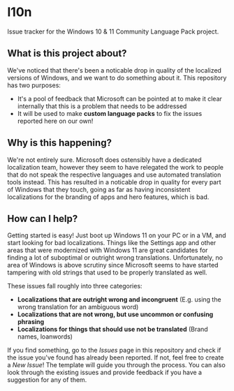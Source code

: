 # l10n

Issue tracker for the Windows 10 &amp; 11 Community Language Pack project.

## What is this project about?

We've noticed that there's been a noticable drop in quality of the localized versions of Windows, and we want to do something about it. This repository has two purposes: 

-   It's a pool of feedback that Microsoft can be pointed at to make it clear internally that this is a problem that needs to be addressed
-   It will be used to make **custom language packs** to fix the issues reported here on our own!

## Why is this happening?

We're not entirely sure. Microsoft does ostensibly have a dedicated localization team, however they seem to have relegated the work to people that do not speak the respective languages and use automated translation tools instead. This has resulted in a noticable drop in quality for every part of Windows that they touch, going as far as having inconsistent localizations for the branding of apps and hero features, which is bad.

## How can I help?

Getting started is easy! Just boot up Windows 11 on your PC or in a VM, and start looking for bad localizations. Things like the Settings app and other areas that were modernized with Windows 11 are great candidates for finding a lot of suboptimal or outright wrong translations. Unfortunately, no area of Windows is above scrutiny since Microsoft seems to have started tampering with old strings that used to be properly translated as well. 

These issues fall roughly into three categories:

-   **Localizations that are outright wrong and incongruent** (E.g. using the wrong translation for an ambiguous word)
-   **Localizations that are not wrong, but use uncommon or confusing phrasing**
-   **Localizations for things that should use not be translated** (Brand names, loanwords)

If you find something, go to the *Issues* page in this repository and check if the issue you've found has already been reported. If not, feel free to create a *New Issue*! The template will guide you through the process. You can also look through the existing issues and provide feedback if you have a suggestion for any of them.

